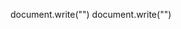 document.write("<script> /*Thiskan.js!!!*/ var ID='document.getElementById('; function say(){alert(sayThing)}; function end(){window.close()}; function key(){; a=65; b=66; c=67; d=68; e=69; f=70; g=71; h=72; i=73; j=74; k=75; l=76; m=77; n=78; o=79; p=80; q=81; r=82; s=83; t=84; u=85; v=86; w=87; x=88; y=89; z=90; N1=97; N2=98; N0=96; N3=99; N4=100; N5=101; N6=102; N7=103; N8=104; N9=105; star=106; Plus=107; Enter=108; unPlus=109; dot=110; slash=111; F1=112; F2=113; F3=114; F4=115; F5=116; F6=117; F7=118; F8=119; F9=120; F10=121; F11=122; F12=123; }; function PZ(){ AZUOJI=document.getElementById(PA).style.left+document.getElementById('A').style.width; BZUOJI=document.getElementById(PB).style.left+document.getElementById('B').style.width; AXIAJI=document.getElementById(PA).style.Top-document.getElementById('A').style.height; BXIAJI=document.getElementById(PB).style.Top-document.getElementById('B').style.height; BTOP=document.getElementById(PB).style.Top; BLEFT=document.getElementById(PB).style.left; ATOP=document.getElementById(PA).style.Top; ALEFT=document.getElementById(PA).style.left; if(AZUOJI==BLEFT){ alert(onAt); }; }; function New(){ location.reload(); }  rit=840; tit=290; rt=2.896551724137931; function drawDDDRect(){   c=document.getElementById(DDDRectId); ctx=c.getContext('2d'); ctx.moveTo(DDDRectStartX,DDDRectStartY); ctx.lineTo(DDDRectStartX+DDDRectWidth,DDDRectStartY); ctx.lineTo(DDDRectStartX+DDDRectWidth,DDDRectStartY+DDDRectHeight); ctx.moveTo(DDDRectStartX,DDDRectStartY); ctx.lineTo(DDDRectStartX,DDDRectStartY+DDDRectHeight); ctx.lineTo(DDDRectStartX+DDDRectWidth,DDDRectStartY+DDDRectHeight); ctx.moveTo(DDDRectStartX,DDDRectStartY); ctx.lineTo(DDDRectStartX+DDDRectStretchingWidth,DDDRectStartY-DDDRectStretchingHeight); ctx.moveTo(DDDRectStartX+DDDRectWidth,DDDRectStartY); ctx.lineTo(DDDRectStartX+DDDRectWidth+DDDRectStretchingWidth,DDDRectStartY-DDDRectStretchingHeight); ctx.moveTo(DDDRectStartX+DDDRectWidth,DDDRectStartY+DDDRectHeight); ctx.lineTo(DDDRectStartX+DDDRectWidth+DDDRectStretchingWidth,DDDRectStartY+DDDRectHeight-DDDRectStretchingHeight); ctx.moveTo(DDDRectStartX+DDDRectWidth+DDDRectStretchingWidth,DDDRectStartY+DDDRectHeight-DDDRectStretchingHeight); ctx.lineTo(DDDRectStartX+DDDRectWidth+DDDRectStretchingWidth,DDDRectStartY-DDDRectStretchingHeight); ctx.lineTo(DDDRectStartX+DDDRectStretchingWidth,DDDRectStartY-DDDRectStretchingHeight); ctx.stroke();   };  function drawDDDTrangle(){ c=document.getElementById(DDDTrangleId); ctx=c.getContext('2d'); ctx.strokeStyle=DDDTrangleStrokeStyle; ctx.moveTo(DDDTrangleStartX,DDDTrangleStartY); ctx.lineTo(DDDTrangleStartX-DDDTrangleWidth*DDDTranglesize,DDDTrangleStartY+DDDTrangleHeight*DDDTranglesize); ctx.moveTo(DDDTrangleStartX,DDDTrangleStartY); ctx.lineTo(DDDTrangleStartX+DDDTrangleWidthMoreThis*DDDTranglesize,DDDTrangleStartY+DDDTrangleHeight*DDDTranglesize+DDDTrangleHeightMoreThis*DDDTranglesize); ctx.moveTo(DDDTrangleStartX,DDDTrangleStartY); ctx.lineTo(DDDTrangleStartX+DDDTrangleWidth*DDDTranglesize+DDDTrangleWidthMoreThis*DDDTranglesize,DDDTrangleStartY+DDDTrangleHeight*DDDTranglesize); ctx.lineTo(DDDTrangleStartX+DDDTrangleWidthMoreThis*DDDTranglesize,DDDTrangleStartY+DDDTrangleHeight*DDDTranglesize+DDDTrangleHeightMoreThis*DDDTranglesize); ctx.lineTo(DDDTrangleStartX-DDDTrangleWidth*DDDTranglesize,DDDTrangleStartY+DDDTrangleHeight*DDDTranglesize); ctx.stroke(); };  function DDDClear(){ c=document.getElementById(ClearId); ctx=c.getContext('2d'); X=document.getElementById(ClearId).width; Y=document.getElementById(ClearId).height; ctx.clearRect(0,0,X,Y);  };     </script>")
document.write("<style>.btn-night{background:black;font-size:30px;}.btn-no{background:white;font-size:30px;}.btn-tree{background:green;font-size:30px;}.btn-grass{background:greenyellow;font-size:30px;}.btn-flower{background:pink;font-size:30px;}.btn-banana{background:yellow;font-size:30px;}.btn-sea{background:blue;font-size:30px;}.btn-apple{background:red;font-size:30px;}.btn-bread{background:burlywood;font-size:30px;}.btn-wooden{background:brown;font-size:30px;}.btn-leaves{background:lightgreen;font-size:30px;}.div-night{background-color:black}.div-tree{background-color:green}.div-grass{background-color:yellowgreen}.div-leaves{background-color:lightgreen}.div-sea{background-color:blue}.div-apple{background-color:red}.div-flower{background-color:pink}.div-no{background-color:white}.div-peach{background-color:purple}.div-bread{background-color:burlywood}.div-wooden{background-color:brown}.move{position:absolute;}.text-no{color:white}.text-flower{color:pink}.text-banana{color:yellow}.text-bread{color:burlywood}.text-wooden{color:brown}.text-peach{color:purple}.text-grass{color:yellowgreen}.text-tree{color:green}.text-leaves{color:lightgreen}.text-night{color:black}.text-big{font-size:70px}.text-small{font-size:10px}text-tomato{color:red}DDD{position:absolute;}.btn-big-onmouseovercanchangesize:hover{font-size:32px}.btn-onmouseovercanchangesize:hover{font-size:12px}.btn-small-onmouseovercanchangesize:hover{font-size:8px}.btn-modle-white:hover{background-color:black;color:white;transition-duration:1s;}.btn-modle-white{font-size:30px;border-radius:10px 10px 10px 10px;background-color:white;color:black;}.btn-modle-white:active{font-size:35px;}.btn-modle-black:hover{background-color:white;color:black;transition-duration:1s;}.btn-modle-black{font-size:30px;border-radius:10px 10px 10px 10px;background-color:black;color:white;}.btn-modle-black:active{font-size:35px;}.btn-modle-green:hover{border-color:green;background-color:white;color:green;}.btn-modle-green{border-color:darkgreen;border-radius:10px 10px 10px 10px;font-size:30px;background-color:green;color:white;transition-duration:1s;}.btn-modle-green:active{font-size:35px;}.btn-modle-red:hover{border-color:red;background-color:white;color:red;transition-duration:1s;}.btn-modle-red{border-color:darkred;border-radius:10px 10px 10px 10px;font-size:30px;border-radius:10px 10px 10px 10px;background-color:red;color:white;}.btn-modle-red:active{font-size:35px;}.btn-modle-yellow:hover{border-color:yellow;background-color:white;color:yellow;transition-duration:1s;}.btn-modle-yellow{border-color:darkorange;border-radius:10px10px10px10px;font-size:30px;border-radius:10px 10px 10px 10px;background-color:yellow;color:darkorange;}.btn-modle-yellow:active{font-size:35px;}</style>")